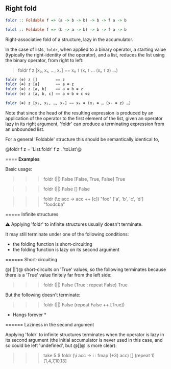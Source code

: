 ## Right fold

```hs
foldr :: Foldable f => (a -> b -> b) -> b -> f a -> b

foldl :: Foldable f => (b -> a -> b) -> b -> f a -> b
```

Right-associative fold of a structure, lazy in the accumulator.

In the case of lists, `foldr`, when applied to a binary operator, a starting value (typically the right-identity of the operator), and a list, reduces the list using the binary operator, from right to left:

>foldr f z [x₀, x₁, …, xₙ] == x₀ `f` (x₁ `f` … (xₙ `f` z) …)

```hs
foldr (⊕) z []        == z
foldr (⊕) z [a]       == a ⊕ z
foldr (⊕) z [a, b]    == a ⊕ b ⊕ z
foldr (⊕) z [a, b, c] == a ⊕ b ⊕ c ⊕z

foldr (⊕) z [x₀, x₁, …, xₙ] == x₀ ⊕ (x₁ ⊕ … (xₙ ⊕ z) …)
```


Note that since the head of the resulting expression is produced by an
application of the operator to the first element of the list, given an
operator lazy in its right argument, 'foldr' can produce a terminating
expression from an unbounded list.

For a general 'Foldable' structure this should be semantically identical
to,

@foldr f z = 'List.foldr' f z . 'toList'@

==== __Examples__

Basic usage:

>>> foldr (||) False [False, True, False]
True

>>> foldr (||) False []
False

>>> foldr (\c acc -> acc ++ [c]) "foo" ['a', 'b', 'c', 'd']
"foodcba"

===== Infinite structures

⚠️ Applying 'foldr' to infinite structures usually doesn't terminate.

It may still terminate under one of the following conditions:

* the folding function is short-circuiting
* the folding function is lazy on its second argument

====== Short-circuiting

@('||')@ short-circuits on 'True' values, so the following terminates
because there is a 'True' value finitely far from the left side:

>>> foldr (||) False (True : repeat False)
True

But the following doesn't terminate:

>>> foldr (||) False (repeat False ++ [True])
* Hangs forever *

====== Laziness in the second argument

Applying 'foldr' to infinite structures terminates when the operator is
lazy in its second argument (the initial accumulator is never used in
this case, and so could be left 'undefined', but @[]@ is more clear):

>>> take 5 $ foldr (\i acc -> i : fmap (+3) acc) [] (repeat 1)
[1,4,7,10,13]
